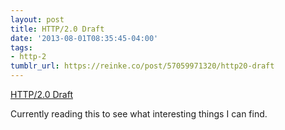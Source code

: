 ```yaml
---
layout: post
title: HTTP/2.0 Draft
date: '2013-08-01T08:35:45-04:00'
tags:
- http-2
tumblr_url: https://reinke.co/post/57059971320/http20-draft
---
```

[HTTP/2.0 Draft](http://tools.ietf.org/html/draft-ietf-httpbis-http2-04)  

Currently reading this to see what interesting things I can find.

